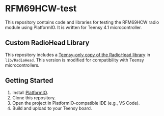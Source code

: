 # RFM69HCW-test

This repository contains code and libraries for testing the RFM69HCW radio module using PlatformIO. It is written for Teensy 4.1 microcontroller.

## Custom RadioHead Library
This repository includes a [Teensy-only copy of the RadioHead library](https://github.com/PaulStoffregen/RadioHead) in `lib/RadioHead`. This version is modified for compatibility with Teensy microcontrollers.

## Getting Started
1. Install [PlatformIO](https://platformio.org/).
2. Clone this repository.
3. Open the project in PlatformIO-compatible IDE (e.g., VS Code).
4. Build and upload to your Teensy board.
